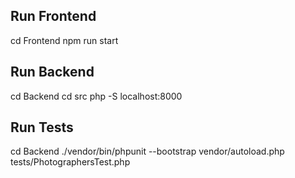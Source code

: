 ## Run Frontend
cd Frontend
npm run start

## Run Backend
cd Backend 
cd src
php -S localhost:8000

## Run Tests
cd Backend
./vendor/bin/phpunit --bootstrap vendor/autoload.php tests/PhotographersTest.php
